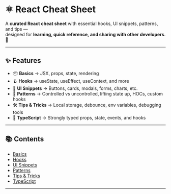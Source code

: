 # ⚛️ React Cheat Sheet

A **curated React cheat sheet** with essential hooks, UI snippets, patterns, and tips —  
designed for **learning, quick reference, and sharing with other developers**. 🚀  

---

## ✨ Features

- 📦 **Basics** → JSX, props, state, rendering  
- 🪝 **Hooks** → useState, useEffect, useContext, and more  
- 🎨 **UI Snippets** → Buttons, cards, modals, forms, charts, etc.  
- 🧩 **Patterns** → Controlled vs uncontrolled, lifting state up, HOCs, custom hooks  
- 🛠 **Tips & Tricks** → Local storage, debounce, env variables, debugging tools  
- 📘 **TypeScript** → Strongly typed props, state, events, and hooks  

---

## 📚 Contents

- [Basics](./basics.md)  
- [Hooks](./hooks.md)  
- [UI Snippets](./ui-snippets.md)  
- [Patterns](./patterns.md)  
- [Tips & Tricks](./tips.md)  
- [TypeScript](./typescript.md)  

---
